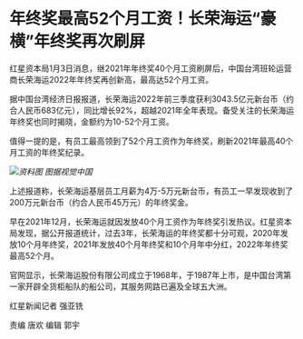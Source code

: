 # 年终奖最高52个月工资！长荣海运“豪横”年终奖再次刷屏

红星资本局1月3日消息，继2021年年终奖40个月工资刷屏后，中国台湾班轮运营商长荣海运2022年年终奖再创新高，最高达52个月工资。

据中国台湾经济日报报道，长荣海运2022年前三季度获利3043.5亿元新台币（约合人民币683亿元），同比增长92%，超越2021年全年表现。备受关注的长荣海运年终奖也同时揭晓，金额约为10-52个月工资。

值得一提的是，有员工最高领到了52个月工资作为年终奖，刷新2021年最高40个月工资的年终奖纪录。

![](https://inews.gtimg.com/newsapp_bt/0/15591019583/1000)_资料图 图据视觉中国_

上述报道称，长荣海运基层员工月薪为4万-5万元新台币，有员工一早发现收到了200万元新台币（约合人民币45万元）的年终奖金。

早在2021年12月，长荣海运就因发放40个月工资作为年终奖引发热议。红星资本局发现，据公开报道统计，过去3年，长荣海运的年终奖都十分可观，2020年发放10个月年终奖，2021年发放40个月年终奖和10个月年中分红，2022年年终奖最高52个月。

官网显示，长荣海运股份有限公司成立于1968年，于1987年上市，是中国台湾第一家开辟全货柜船队的船公司，其服务网路已遍及全球五大洲。

红星新闻记者 强亚铣

责编 唐欢 编辑 郭宇

